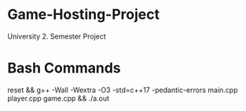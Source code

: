 # Game-Hosting-Project
University 2. Semester Project

# Bash Commands
reset && g++ -Wall -Wextra -O3 -std=c++17 -pedantic-errors main.cpp player.cpp game.cpp && ./a.out
